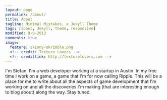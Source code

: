 ```yaml
---
layout: page
permalink: /about/
title: About
tagline: Minimal Mistakes, a Jekyll Theme
tags: [about, Jekyll, theme, responsive]
modified: 9-9-2013
comments: true
image:
  feature: skinny-skrimble.png
  <!-- credit: Texture Lovers -->
  <!-- creditlink: http://texturelovers.com -->
---
```

I'm Stefan. I'm a web developer working at a startup in Austin.
In my free time I work on a game, a game that I'm for now calling Ripple.
This will be a place for me to write about all the aspects of game development that I'm working on and all the discoveries I'm making (that are interesting enough to blog about) along the way.
Stay tuned.
